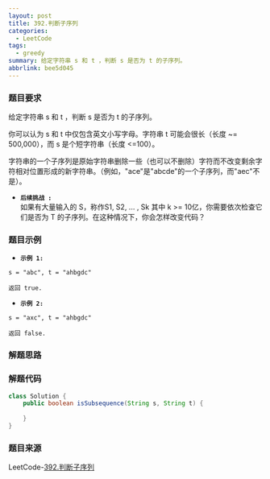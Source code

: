 ```yaml
---
layout: post
title: 392.判断子序列
categories:
  - LeetCode
tags:
  - greedy
summary: 给定字符串 s 和 t ，判断 s 是否为 t 的子序列。
abbrlink: bee5d045
---
```


### 题目要求
给定字符串 s 和 t ，判断 s 是否为 t 的子序列。

你可以认为 s 和 t 中仅包含英文小写字母。字符串 t 可能会很长（长度 ~= 500,000），而 s 是个短字符串（长度 <=100）。

字符串的一个子序列是原始字符串删除一些（也可以不删除）字符而不改变剩余字符相对位置形成的新字符串。（例如，"ace"是"abcde"的一个子序列，而"aec"不是）。

- **`后续挑战 :`**  
如果有大量输入的 S，称作S1, S2, ... , Sk 其中 k >= 10亿，你需要依次检查它们是否为 T 的子序列。在这种情况下，你会怎样改变代码？

### 题目示例
- **`示例 1:`**  
```
s = "abc", t = "ahbgdc"

返回 true.
```

- **`示例 2:`**  
```
s = "axc", t = "ahbgdc"

返回 false.
```

### 解题思路
  

### 解题代码
```java
class Solution {
    public boolean isSubsequence(String s, String t) {
        
    }
}
```


### 题目来源
LeetCode-[392.判断子序列](https://leetcode-cn.com/problems/is-subsequence/)
